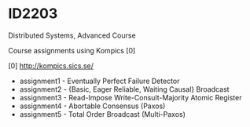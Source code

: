 # ID2203
Distributed Systems, Advanced Course

Course assignments using Kompics [0]

[0] http://kompics.sics.se/

* assignment1 - Eventually Perfect Failure Detector
* assignment2 - {Basic, Eager Reliable, Waiting Causal} Broadcast
* assignment3 - Read-Impose Write-Consult-Majority Atomic Register
* assignment4 - Abortable Consensus (Paxos)
* assignment5 - Total Order Broadcast (Multi-Paxos)
